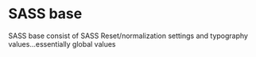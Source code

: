 # SASS base

SASS base consist of SASS Reset/normalization settings and typography values...essentially global values
